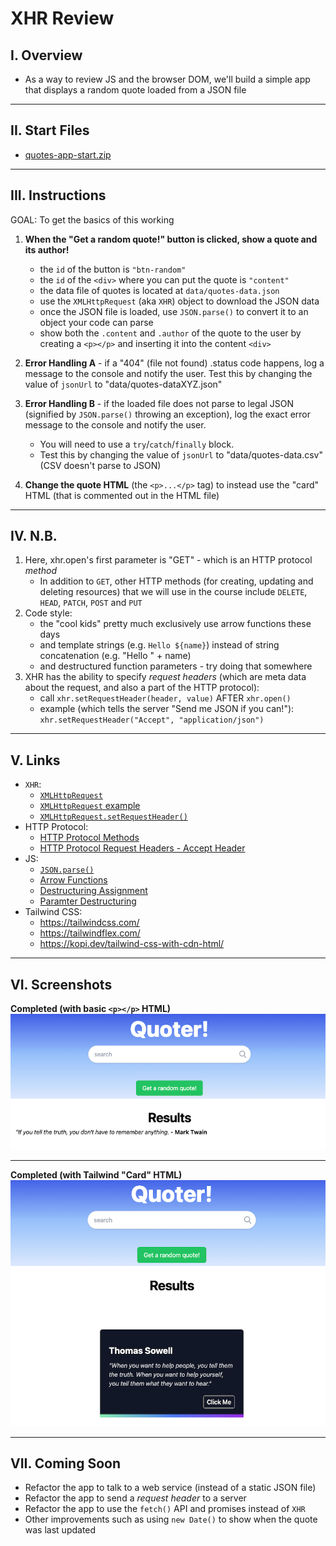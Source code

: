 # XHR Review

## I. Overview

- As a way to review JS and the browser DOM, we'll build a simple app that displays a random quote loaded from a JSON file

---

## II. Start Files

- [quotes-app-start.zip](_files/quotes-app-start.zip)

---

## III. Instructions
GOAL: To get the basics of this working
1. **When the "Get a random quote!" button is clicked, show a quote and its author!**
    - the `id` of the button is `"btn-random"`
    - the `id` of the `<div>` where you can put the quote is `"content"`
    - the data file of quotes is located at `data/quotes-data.json`
    - use the `XMLHttpRequest` (aka `XHR`) object to download the JSON data
    - once the JSON file is loaded, use `JSON.parse()` to convert it to an object your code can parse
    - show both the `.content` and `.author` of the quote to the user by creating a `<p></p>` and inserting it into the content `<div>`

2. **Error Handling A** - if a "404" (file not found) .status code happens, log a message to the console and notify the user.
Test this by changing the value of `jsonUrl` to "data/quotes-dataXYZ.json"

3. **Error Handling B** - if the loaded file does not parse to legal JSON (signified by `JSON.parse()` throwing an exception), log the exact error message to the console and notify the user.
    - You will need to use a `try`/`catch`/`finally` block.
    - Test this by changing the value of `jsonUrl` to "data/quotes-data.csv" (CSV doesn't parse to JSON)

4. **Change the quote HTML** (the `<p>...</p>` tag) to instead use the "card" HTML (that is commented out in the HTML file)

---

## IV. N.B.

1. Here, xhr.open's first parameter is "GET" - which is an HTTP protocol *method*
    - In addition to `GET`, other HTTP methods (for creating, updating and deleting resources) that we will use in the course include `DELETE`, `HEAD`, `PATCH`, `POST` and `PUT`
2. Code style:
    - the "cool kids" pretty much exclusively use arrow functions these days
    - and template strings  (e.g. `Hello ${name}`) instead of string concatenation (e.g. "Hello " + name)
    - and destructured function parameters - try doing that somewhere
3. XHR has the ability to specify *request headers* (which are meta data about the request, and also a part of the HTTP protocol):
    - call `xhr.setRequestHeader(header, value)` AFTER `xhr.open()`
    - example (which tells the server "Send me JSON if you can!"): `xhr.setRequestHeader("Accept", "application/json")`
  
---

## V. Links
- `XHR`:
  - [`XMLHttpRequest`](https://developer.mozilla.org/en-US/docs/Web/API/XMLHttpRequest/)
  - [`XMLHttpRequest` example](https://flaviocopes.com/xhr/#an-example-xhr-request)
  - [`XMLHttpRequest.setRequestHeader()`](https://developer.mozilla.org/en-US/docs/Web/API/XMLHttpRequest/setRequestHeader)
- HTTP Protocol:
  - [HTTP Protocol Methods](https://developer.mozilla.org/en-US/docs/Web/HTTP/Methods)
  - [HTTP Protocol Request Headers - Accept Header](https://developer.mozilla.org/en-US/docs/Web/HTTP/Headers/Accept)
- JS:
  - [`JSON.parse()`](https://developer.mozilla.org/en-US/docs/Web/JavaScript/Reference/Global_Objects/JSON/parse)
  - [Arrow Functions](https://developer.mozilla.org/en-US/docs/Web/JavaScript/Reference/Functions/Arrow_functions)
  - [Destructuring Assignment](https://developer.mozilla.org/en-US/docs/Web/JavaScript/Reference/Operators/Destructuring_assignment)
  - [Paramter Destructuring](https://www.geeksforgeeks.org/parameter-destructuring/)
- Tailwind CSS:
  - https://tailwindcss.com/
  - https://tailwindflex.com/
  - https://kopi.dev/tailwind-css-with-cdn-html/
 
---

## VI. Screenshots

**Completed (with basic `<p></p>` HTML)**
![screenshot](_images/quotes-app-1.png)

---

**Completed (with Tailwind "Card" HTML)**
![screenshot](_images/quotes-app-2.png)

---

## VII. Coming Soon
- Refactor the app to talk to a web service (instead of a static JSON file)
- Refactor the app to send a *request header* to a server
- Refactor the app to use the `fetch()` API and promises instead of `XHR`
- Other improvements such as using `new Date()` to show when the quote was last updated
